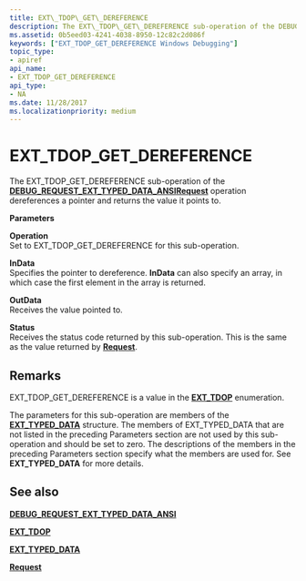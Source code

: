 ```yaml
---
title: EXT\_TDOP\_GET\_DEREFERENCE
description: The EXT\_TDOP\_GET\_DEREFERENCE sub-operation of the DEBUG\_REQUEST\_EXT\_TYPED\_DATA\_ANSI Request operation dereferences a pointer and returns the value it points to.
ms.assetid: 0b5eed03-4241-4038-8950-12c82c2d086f
keywords: ["EXT_TDOP_GET_DEREFERENCE Windows Debugging"]
topic_type:
- apiref
api_name:
- EXT_TDOP_GET_DEREFERENCE
api_type:
- NA
ms.date: 11/28/2017
ms.localizationpriority: medium
---
```


# EXT\_TDOP\_GET\_DEREFERENCE


The EXT\_TDOP\_GET\_DEREFERENCE sub-operation of the [**DEBUG\_REQUEST\_EXT\_TYPED\_DATA\_ANSI**](debug-request-ext-typed-data-ansi.md)[**Request**](request.md) operation dereferences a pointer and returns the value it points to.

**Parameters**

<span id="Operation"></span><span id="operation"></span><span id="OPERATION"></span>**Operation**  
Set to EXT\_TDOP\_GET\_DEREFERENCE for this sub-operation.

<span id="InData"></span><span id="indata"></span><span id="INDATA"></span>**InData**  
Specifies the pointer to dereference. **InData** can also specify an array, in which case the first element in the array is returned.

<span id="OutData"></span><span id="outdata"></span><span id="OUTDATA"></span>**OutData**  
Receives the value pointed to.

<span id="Status"></span><span id="status"></span><span id="STATUS"></span>**Status**  
Receives the status code returned by this sub-operation. This is the same as the value returned by [**Request**](request.md).

Remarks
-------

EXT\_TDOP\_GET\_DEREFERENCE is a value in the [**EXT\_TDOP**](/windows-hardware/drivers/ddi/wdbgexts/ne-wdbgexts-_ext_tdop) enumeration.

The parameters for this sub-operation are members of the [**EXT\_TYPED\_DATA**](/windows-hardware/drivers/ddi/wdbgexts/ns-wdbgexts-_ext_typed_data) structure. The members of EXT\_TYPED\_DATA that are not listed in the preceding Parameters section are not used by this sub-operation and should be set to zero. The descriptions of the members in the preceding Parameters section specify what the members are used for. See **EXT\_TYPED\_DATA** for more details.

## <span id="see_also"></span>See also


[**DEBUG\_REQUEST\_EXT\_TYPED\_DATA\_ANSI**](debug-request-ext-typed-data-ansi.md)

[**EXT\_TDOP**](/windows-hardware/drivers/ddi/wdbgexts/ne-wdbgexts-_ext_tdop)

[**EXT\_TYPED\_DATA**](/windows-hardware/drivers/ddi/wdbgexts/ns-wdbgexts-_ext_typed_data)

[**Request**](request.md)

 

